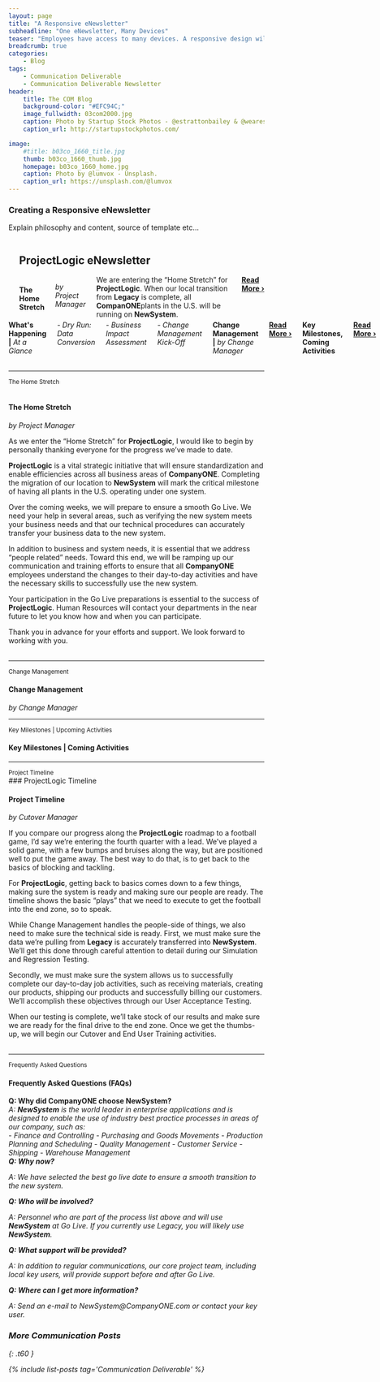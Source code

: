 ```yaml
---
layout: page
title: "A Responsive eNewsletter"
subheadline: "One eNewsletter, Many Devices"
teaser: "Employees have access to many devices. A responsive design will allow them to view eNewsletter content however they choose."
breadcrumb: true
categories:
    - Blog
tags:
    - Communication Deliverable
    - Communication Deliverable Newsletter
header:
    title: The COM Blog
    background-color: "#EFC94C;"
    image_fullwidth: 03com2000.jpg
    caption: Photo by Startup Stock Photos - @estrattonbailey & @wearesculpt.
    caption_url: http://startupstockphotos.com/

image:
    #title: b03co_1660_title.jpg
    thumb: b03co_1660_thumb.jpg
    homepage: b03co_1660_home.jpg
    caption: Photo by @lumvox - Unsplash.
    caption_url: https://unsplash.com/@lumvox
---
```

<!--more-->
### Creating a Responsive eNewsletter
Explain philosophy and content, source of template etc...

<!--Newsletter Header-->

<div class="row">
    <div class="medium-12 columns t30">
    <hr>
    <h2>ProjectLogic eNewsletter</h2>
    </div><!-- /.medium-12.columns -->  
</div><!-- /.row -->

<!--NEWSLETTER TOC-->
<!--TOC: Lead Article-->
<div class="row">
    <div class="medium-6 columns t30">
      <img src="{{ site.urlimg }}03com_nl_01_title.jpg" alt="">
      <h4>The Home Stretch</h4>
      <p><i>by Project Manager</i></p>
      <p style="margin:0;">We are entering the “Home Stretch” for <b>ProjectLogic</b>. When our local transition from <b>Legacy</b> is complete, all <b>CompanONE</b>plants in the U.S. will be running on <b>NewSystem</b>.</p>
      <p style="margin:0;"><a href="#Lead_Article"><strong>Read More&nbsp;›</strong></a></p>
    </div><!-- /.medium-6.columns -->
<!--TOC: What's Happening-->
    <div class="medium-6 columns t30">
      <div class="row">
        <div class="medium-12 columns">
          <p style="margin:0;"><b>What's Happening |</b><i> At a Glance</i></p>
          <p style="margin:0;"><i>  - Dry Run: Data Conversion</i></p>
          <p style="margin:0;"><i>  - Business Impact Assessment</i></p>
          <p style="margin:0;"><i>  - Change Management Kick-Off</i></p>
        </div>
      </div>
      <div class="row">
        <div class="medium-12 columns t30">
          <p style="margin:0;"><b>Change Management |</b><i> by Change Manager</i></p>
          <p style="margin:0;"><a href="#Article_02"><strong>Read More&nbsp;›</strong></a></p>
        </div>
      </div>
      <div class="row">
        <div class="medium-12 columns t30">
          <p style="margin:0;"><b>Key Milestones, Coming Activities</b></p>
          <p style="margin:0;"><a href="#Article_03"><strong>Read More&nbsp;›</strong></a></p>
        </div>
      </div>
<!--TOC: Timeline-->
      <div class="row">
        <div class="medium-12 columns t30">
          <p style="margin:0;"><b>ProjectLogic Timeline |</b><i> by Cutover Manager</i></p>
          <p style="margin:0;"><a href="#Article_04"><strong>Read More&nbsp;›</strong></a></p>
        </div>
      </div>
<!--TOC: Frequently Asked Questions-->
      <div class="row">
        <div class="medium-12 columns t30">
          <p style="margin:0;"><b>FAQs |</b><i> Frequently Asked Questions</i></p>
          <p style="margin:0;"><a href="#Article_05"><strong>Read More&nbsp;›</strong></a></p>
        </div>
      </div>
    </div><!-- /.medium-6.columns -->
</div><!-- /.row -->

<br>

<!--Lead: The Home Streck-->
<hr>
<a name="Lead_Article"><small>The Home Stretch</small></a>
  <p><img src="{{ site.urlimg }}03com_nl_01_title.jpg" alt=""></p>
  <h4>The Home Stretch</h4>
  <p><i>by Project Manager</i></p>
As we enter the “Home Stretch” for <b>ProjectLogic</b>, I would like to begin by personally thanking everyone for the progress we’ve made to date.

<b>ProjectLogic</b> is a vital strategic initiative that will ensure standardization and enable efficiencies across all business areas of <b>CompanyONE</b>. Completing the migration of our location to <b>NewSystem</b> will mark the critical milestone of having all plants in the U.S. operating under one system.

Over the coming weeks, we will prepare to ensure a smooth Go Live. We need your help in several areas, such as verifying the new system meets your business needs and that our technical procedures can accurately transfer your business data to the new system.

In addition to business and system needs, it is essential that we address “people related” needs. Toward this end, we will be ramping up our communication and training efforts to ensure that all <b>CompanyONE</b> employees understand the changes to their day-to-day activities and have the necessary skills to successfully use the new system.  

Your participation in the Go Live preparations is essential to the success of <b>ProjectLogic</b>. Human Resources will contact your departments in the near future to let you know how and when you can participate.

Thank you in advance for your efforts and support. We look forward to working with you.
<br>
<br>

<!--Article 02: Change Management-->
<hr>
<a name="Article_02"><small>Change Management</small></a>
  <h4>Change Management</h4>
  <p><i>by Change Manager</i></p>

<!--Article 03-->
<hr>
<a name="Article_03"><small>Key Milestones | Upcoming Activities</small></a>
<h4>Key Milestones | Coming Activities</h4>


<!--Article 04: Project Timeline-->
<hr>
<p style="margin:0;"><a name="Article_04"><small>Project Timeline</small></a></p>
### ProjectLogic Timeline

<div class="row">
  <div class="small-12 medium-6 large-3 columns t30">
    <img src="{{ site.urlimg }}03com_nl_01_roadmap_01.jpg" alt="">
  </div>

  <div class="small-12 medium-6 large-3 columns t30">
    <img src="{{ site.urlimg }}03com_nl_01_roadmap_02.jpg" alt="">
  </div>

  <div class="small-12 medium-6 large-3 columns t30">
    <img src="{{ site.urlimg }}03com_nl_01_roadmap_03.jpg" alt="">
  </div>

  <div class="small-12 medium-6 large-3 columns t30">
    <img src="{{ site.urlimg }}03com_nl_01_roadmap_04.jpg" alt="">
  </div>
</div>

<h4>Project Timeline</h4>
<p><i>by Cutover Manager</i></p>
If you compare our progress along the <b>ProjectLogic</b> roadmap to a football game, I’d say we’re entering the fourth quarter with a lead. We’ve played a solid game, with a few bumps and bruises along the way, but are positioned well to put the game away. The best way to do that, is to get back to the basics of blocking and tackling.

For <b>ProjectLogic</b>, getting back to basics comes down to a few things, making sure the system is ready and making sure our people are ready. The timeline shows the basic “plays” that we need to execute to get the football into the end zone, so to speak.

While Change Management handles the people-side of things, we also need to make sure the technical side is ready. First, we must make sure the data we’re pulling from <b>Legacy</b> is accurately transferred into <b>NewSystem</b>.  We’ll get this done through careful attention to detail during our Simulation and Regression Testing.

Secondly, we must make sure the system allows us to successfully complete our day-to-day job activities, such as receiving materials, creating our products, shipping our products and successfully billing our customers. We’ll accomplish these objectives through our User Acceptance Testing.

When our testing is complete, we’ll take stock of our results and make sure we are ready for the final drive to the end zone. Once we get the thumbs-up, we will begin our Cutover and End User Training activities.
<br>
<br>

<!--Frequently Asked Questions-->
<hr>
<a name="Article_05"><small>Frequently Asked Questions</small></a>
<p><h4>Frequently Asked Questions (FAQs)</h4></p>

<p style="margin:0;"><b>Q: Why did CompanyONE choose NewSystem?</b></p>
<p style="margin:0;"><i>A: <b>NewSystem</b> is the world leader in enterprise applications and is designed to enable the use of industry best practice processes in areas of our company, such as:</i></p>
- <i>Finance and Controlling   
- <i>Purchasing and Goods Movements
- <i>Production Planning and Scheduling
- <i>Quality Management
- <i>Customer Service
- <i>Shipping
- <i>Warehouse Management

<p style="margin:0;"><b>Q: Why now?</b></p>
<p><i>A: We have selected the best go live date to ensure a smooth transition to the new system.</i></p>

<p style="margin:0;"><b>Q: Who will be involved?</b></p>
<p><i>A: Personnel who are part of the process list above and will use <b>NewSystem</b> at Go Live. If you currently use Legacy, you will likely use <b>NewSystem</b>.</i></p>

<p style="margin:0;"><b>Q: What support will be provided?</b></p>
<p><i>A: In addition to regular communications, our core project team, including local key users, will provide support before and after Go Live.</i></p>

<p style="margin:0;"><b>Q: Where can I get more information?</b></p>
<p><i>A: Send an e-mail to NewSystem@CompanyONE.com or contact your key user.</i></p>


### More Communication Posts
{: .t60 }

{% include list-posts tag='Communication Deliverable' %}
